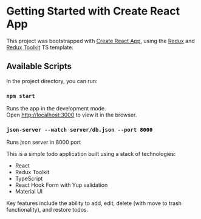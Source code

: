 # Getting Started with Create React App

This project was bootstrapped with [Create React App](https://github.com/facebook/create-react-app), using the [Redux](https://redux.js.org/) and [Redux Toolkit](https://redux-toolkit.js.org/) TS template.

## Available Scripts

In the project directory, you can run:

### `npm start`

Runs the app in the development mode.\
Open [http://localhost:3000](http://localhost:3000) to view it in the browser.


### `json-server --watch server/db.json --port 8000`

Runs json server in 8000 port 

This is a simple todo application built using a stack of technologies:

- React
- Redux Toolkit
- TypeScript
- React Hook Form with Yup validation
- Material UI

Key features include the ability to add, edit, delete (with move to trash functionality), and restore todos.